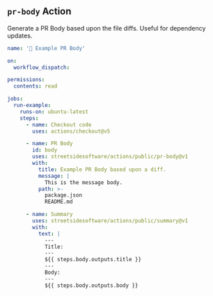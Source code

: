 ## `pr-body` Action

Generate a PR Body based upon the file diffs. Useful for dependency updates.

<!--- @@inject: ../../.github/workflows/example-pr-body.yaml --->

```yaml
name: '📗 Example PR Body'

on:
  workflow_dispatch:

permissions:
  contents: read

jobs:
  run-example:
    runs-on: ubuntu-latest
    steps:
      - name: Checkout code
        uses: actions/checkout@v5

      - name: PR Body
        id: body
        uses: streetsidesoftware/actions/public/pr-body@v1
        with:
          title: Example PR Body based upon a diff.
          message: |
            This is the message body.
          path: >-
            package.json
            README.md

      - name: Summary
        uses: streetsidesoftware/actions/public/summary@v1
        with:
          text: |
            ---
            Title:
            ---
            ${{ steps.body.outputs.title }}
            ---
            Body:
            ---
            ${{ steps.body.outputs.body }}
```

<!--- @@inject-end: ../../.github/workflows/example-pr-body.yaml --->
